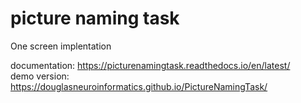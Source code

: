 # picture naming task

One screen implentation

documentation: <https://picturenamingtask.readthedocs.io/en/latest/>  
demo version: <https://douglasneuroinformatics.github.io/PictureNamingTask/>
